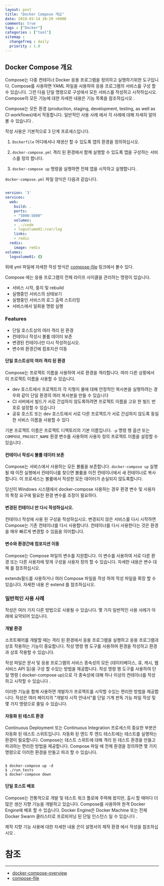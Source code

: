 ```yaml
---
layout: post
title: "Docker Compose 개요"
date: 2019-03-14 10:29 +0900
comments: true
tags : ["Docker"]
categories : ["tool"]
sitemap :
  changefreq : daily
  priority : 1.0
---
```

## Docker Compose 개요

Compose는 다중 컨테이너 Docker 응용 프로그램을 정의하고 실행하기위한 도구입니다. 
Compose를 사용하면 YAML 파일을 사용하여 응용 프로그램의 서비스를 구성 할 수 있습니다. 
그런 다음 단일 명령으로 구성에서 모든 서비스를 작성하고 시작하십시오. 
Compose의 모든 기능에 대한 자세한 내용은 기능 목록을 참조하십시오 .

Compose는 모든 환경 (production, staging, development, testing, as well as CI workflows)에서 작동합니다. 
일반적인 사용 사례 에서 각 사례에 대해 자세히 알아볼 수 있습니다 .

작성 사용은 기본적으로 3 단계 프로세스입니다.

1. `Dockerfile` 어디에서나 재생산 할 수 있도록 앱의 환경을 정의하십시오.

1. `docker-compose.yml` 격리 된 환경에서 함께 실행할 수 있도록 앱을 구성하는 서비스를 정의 합니다.

1. `docker-compose up` 명령을 실행하면 전체 앱을 시작하고 실행합니다.

`docker-compose.yml` 파일 양식은 다음과 같습니다.

```yaml

version: '3'
services:
  web:
    build: .
    ports:
    - "5000:5000"
    volumes:
    - .:/code
    - logvolume01:/var/log
    links:
    - redis
  redis:
    image: redis
volumes:
  logvolume01: {}

```

위에 yml 파일에 자세한 작성 방식은 [compose-file](https://docs.docker.com/compose/compose-file/) 링크에서 볼수 있다.

Compose 에는 응용 프로그램의 전체 라이프 사이클을 관리하는 명령이 있습니다.

* 서비스 시작, 중지 및 rebuild
* 실행중인 서비스의 상태보기
* 실행중인 서비스의 로그 출력 스트리밍
* 서비스에서 일회용 명령 실행

### Features

* 단일 호스트상의 여러 격리 된 환경
* 컨테이너 작성시 볼륨 데이터 보존
* 변경된 컨테이너만 다시 작성하십시오.
* 변수와 환경간에 컴포지션 이동

#### 단일 호스트상의 여러 격리 된 환경

Compose는 프로젝트 이름을 사용하여 서로 환경을 격리합니다. 
여러 다른 상황에서 이 프로젝트 이름을 사용할 수 있습니다.

* dev 호스트에서 프로젝트의 각 지형지 물에 대해 안정적인 복사본을 실행하려는 경우와 같이 단일 환경의 여러 복사본을 만들 수 있습니다
* CI 서버에서 빌드가 서로 간섭하지 않도록하려면 프로젝트 이름을 고유 한 빌드 번호로 설정할 수 있습니다
* 공유 호스트 또는 dev 호스트에서 서로 다른 프로젝트가 서로 간섭하지 않도록 동일한 서비스 이름을 사용할 수 있다

기본 프로젝트 이름은 프로젝트 디렉토리의 기본 이름입니다.
`-p` 명령 행 옵션 또는 `COMPOSE_PROJECT_NAME` 환경 변수를 사용하여 사용자 정의 프로젝트 이름을 설정할 수 있습니다 .

#### 컨테이너 작성시 볼륨 데이터 보존

Compose는 서비스에서 사용하는 모든 볼륨을 보존합니다. 
`docker-compose up` 실행될 때 이전 실행에서 컨테이너를 찾으면 볼륨을 이전 컨테이너에서 새 컨테이너로 복사합니다. 
이 프로세스는 볼륨에서 작성한 모든 데이터가 손실되지 않도록합니다.

당신이 Windows 시스템에서 docker-compose 사용하는 경우 환경 변수 및 사용자의 특정 요구에 필요한 환경 변수를 조정이 필요하다.

#### 변경된 컨테이너 만 다시 작성하십시오.

컨테이너 작성에 사용 된 구성을 작성하십시오. 
변경되지 않은 서비스를 다시 시작하면 Compose는 기존 컨테이너를 다시 사용합니다. 
컨테이너를 다시 사용한다는 것은 환경을 매우 빠르게 변경할 수 있음을 의미합니다.

#### 변수와 환경간에 컴포지션 이동

Compose는 Compose 파일의 변수를 지원합니다. 
이 변수를 사용하여 서로 다른 환경 또는 다른 사용자에 맞게 구성을 사용자 정의 할 수 있습니다. 
자세한 내용은 변수 대체 를 참조하십시오.

extends필드를 사용하거나 여러 Compose 파일을 작성 하여 작성 파일을 확장 할 수 있습니다. 
자세한 내용 은 extend 를 참조하십시오.

### 일반적인 사용 사례

작성은 여러 가지 다른 방법으로 사용될 수 있습니다. 몇 가지 일반적인 사용 사례가 아래에 요약되어 있습니다.

#### 개발 환경

소프트웨어를 개발할 때는 격리 된 환경에서 응용 프로그램을 실행하고 응용 프로그램과 상호 작용하는 기능이 중요합니다. 
작성 명령 행 도구를 사용하여 환경을 작성하고 환경과 상호 작용할 수 있습니다.

작성 파일은 문서 및 응용 프로그램의 서비스 종속성의 모든 (데이터베이스, 큐, 캐시, 웹 서비스 API 등)을 구성 할 수있는 방법을 제공합니다. 
작성 명령 행 도구를 사용하여 단일 명령 ( docker-compose up)으로 각 종속성에 대해 하나 이상의 컨테이너를 작성하고 시작할 수 있습니다 .

이러한 기능을 함께 사용하면 개발자가 프로젝트를 시작할 수있는 편리한 방법을 제공합니다. 
작성은 여러 페이지의 "개발자 시작 안내서"를 단일 기계 판독 가능 파일 작성 및 몇 가지 명령으로 줄일 수 있습니다.

#### 자동화 된 테스트 환경

Continuous Deployment 또는 Continuous Integration 프로세스의 중요한 부분은 자동화 된 테스트 스위트입니다. 
자동화 된 엔드 투 엔드 테스트에는 테스트를 실행하는 환경이 필요합니다. 
Compose는 테스트 스위트에 대해 격리 된 테스트 환경을 만들고 파괴하는 편리한 방법을 제공합니다. 
Compose 파일 에 전체 환경을 정의하면 몇 가지 명령으로 이러한 환경을 만들고 파괴 할 수 있습니다.

```

$ docker-compose up -d
$ ./run_tests
$ docker-compose down

```

#### 단일 호스트 배포

Compose는 전통적으로 개발 및 테스트 워크 플로에 주력해 왔지만, 출시 할 때마다 더 많은 생산 지향 기능을 개발하고 있습니다. 
Compose를 사용하여 원격 Docker Engine에 배포 할 수 있습니다. 
Docker Engine은 Docker Machine 또는 전체 Docker Swarm 클러스터로 프로비저닝 된 단일 인스턴스 일 수 있습니다 .

제작 지향 기능 사용에 대한 자세한 내용 은이 설명서의 제작 환경 에서 작성을 참조하십시오 .

# 참조
-----
* [docker-compose-overview](https://docs.docker.com/compose/overview/)
* [compose-file](https://docs.docker.com/compose/compose-file/)


